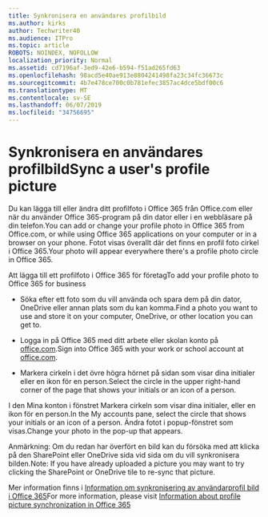 ```yaml
---
title: Synkronisera en användares profilbild
ms.author: kirks
author: Techwriter40
ms.audience: ITPro
ms.topic: article
ROBOTS: NOINDEX, NOFOLLOW
localization_priority: Normal
ms.assetid: cd7196af-3ed9-42e6-b594-f51ad265fd63
ms.openlocfilehash: 98acd5e40ae913e8804241498fa23c34fc36673c
ms.sourcegitcommit: 4b7e478ce700c0b781efec3857ac4dce5bdf00c6
ms.translationtype: MT
ms.contentlocale: sv-SE
ms.lasthandoff: 06/07/2019
ms.locfileid: "34756695"
---
```

# <a name="sync-a-users-profile-picture"></a><span data-ttu-id="8affe-102">Synkronisera en användares profilbild</span><span class="sxs-lookup"><span data-stu-id="8affe-102">Sync a user's profile picture</span></span>

<span data-ttu-id="8affe-103">Du kan lägga till eller ändra ditt profilfoto i Office 365 från Office.com eller när du använder Office 365-program på din dator eller i en webbläsare på din telefon.</span><span class="sxs-lookup"><span data-stu-id="8affe-103">You can add or change your profile photo in Office 365 from Office.com, or while using Office 365 applications on your computer or in a browser on your phone.</span></span> <span data-ttu-id="8affe-104">Fotot visas överallt där det finns en profil foto cirkel i Office 365.</span><span class="sxs-lookup"><span data-stu-id="8affe-104">Your photo will appear everywhere there's a profile photo circle in Office 365.</span></span>

<span data-ttu-id="8affe-105">Att lägga till ett profilfoto i Office 365 för företag</span><span class="sxs-lookup"><span data-stu-id="8affe-105">To add your profile photo to Office 365 for business</span></span>

- <span data-ttu-id="8affe-106">Söka efter ett foto som du vill använda och spara dem på din dator, OneDrive eller annan plats som du kan komma.</span><span class="sxs-lookup"><span data-stu-id="8affe-106">Find a photo you want to use and store it on your computer, OneDrive, or other location you can get to.</span></span>

- <span data-ttu-id="8affe-107">Logga in på Office 365 med ditt arbete eller skolan konto på [office.com](http://www.office.com).</span><span class="sxs-lookup"><span data-stu-id="8affe-107">Sign into Office 365 with your work or school account at [office.com](http://www.office.com).</span></span>

- <span data-ttu-id="8affe-108">Markera cirkeln i det övre högra hörnet på sidan som visar dina initialer eller en ikon för en person.</span><span class="sxs-lookup"><span data-stu-id="8affe-108">Select the circle in the upper right-hand corner of the page that shows your initials or an icon of a person.</span></span>

<span data-ttu-id="8affe-109">I den Mina konton i fönstret Markera cirkeln som visar dina initialer, eller en ikon för en person.</span><span class="sxs-lookup"><span data-stu-id="8affe-109">In the My accounts pane, select the circle that shows your initials or an icon of a person.</span></span> <span data-ttu-id="8affe-110">Ändra fotot i popup-fönstret som visas.</span><span class="sxs-lookup"><span data-stu-id="8affe-110">Change your photo in the pop-up that appears.</span></span>

<span data-ttu-id="8affe-111">Anmärkning: Om du redan har överfört en bild kan du försöka med att klicka på den SharePoint eller OneDrive sida vid sida om du vill synkronisera bilden.</span><span class="sxs-lookup"><span data-stu-id="8affe-111">Note: If you have already uploaded a picture you may want to try clicking the SharePoint or OneDrive tile to re-sync that picture.</span></span>

<span data-ttu-id="8affe-112">Mer information finns i [Information om synkronisering av användarprofil bild i Office 365](https://support.office.com/article/information-about-profile-picture-synchronization-in-office-365-20594d76-d054-4af4-a660-401133e3d48a?ui=en-US&amp;rs=en-US&amp;ad=US)</span><span class="sxs-lookup"><span data-stu-id="8affe-112">For more information, please visit [Information about profile picture synchronization in Office 365](https://support.office.com/article/information-about-profile-picture-synchronization-in-office-365-20594d76-d054-4af4-a660-401133e3d48a?ui=en-US&amp;rs=en-US&amp;ad=US)</span></span>

